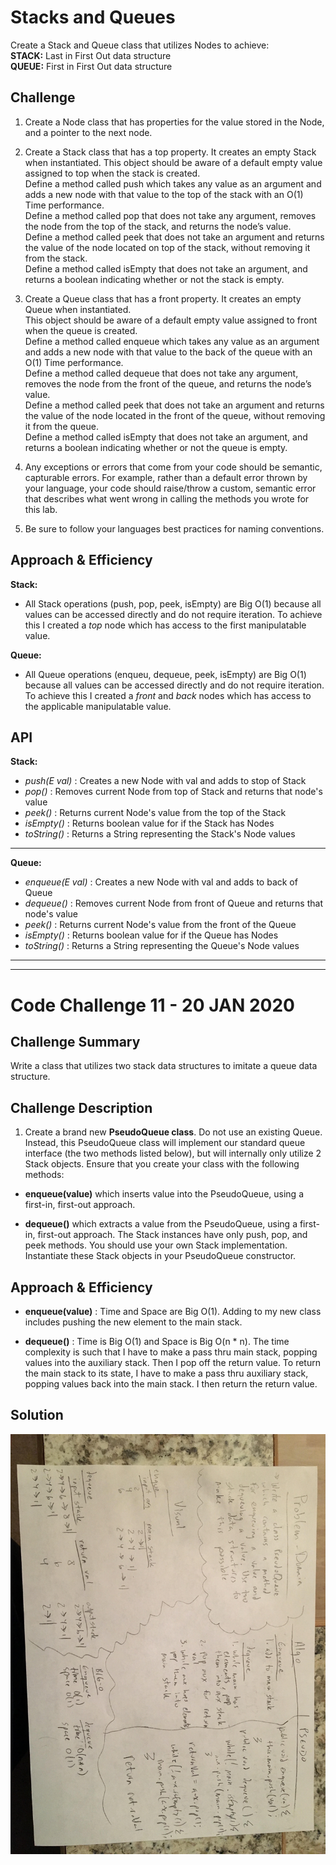 # Stacks and Queues
<!-- Short summary or background information -->
Create a Stack and Queue class that utilizes Nodes to achieve:  
**STACK:**  Last in First Out data structure  
**QUEUE:**  First in First Out data structure

## Challenge
<!-- Description of the challenge -->
1. Create a Node class that has properties for the value stored in the Node, and a pointer to the next node.  

2. Create a Stack class that has a top property. It creates an empty Stack when instantiated.
    This object should be aware of a default empty value assigned to top when the stack is created.  
    Define a method called push which takes any value as an argument and adds a new node with that value to the top of the stack with an O(1) Time performance.  
    Define a method called pop that does not take any argument, removes the node from the top of the stack, and returns the node’s value.  
    Define a method called peek that does not take an argument and returns the value of the node located on top of the stack, without removing it from the stack.  
    Define a method called isEmpty that does not take an argument, and returns a boolean indicating whether or not the stack is empty.  
  
3. Create a Queue class that has a front property. It creates an empty Queue when instantiated.    
    This object should be aware of a default empty value assigned to front when the queue is created.  
    Define a method called enqueue which takes any value as an argument and adds a new node with that value to the back of the queue with an O(1) Time performance.  
    Define a method called dequeue that does not take any argument, removes the node from the front of the queue, and returns the node’s value.  
    Define a method called peek that does not take an argument and returns the value of the node located in the front of the queue, without removing it from the queue.  
    Define a method called isEmpty that does not take an argument, and returns a boolean indicating whether or not the queue is empty.  
  
4. Any exceptions or errors that come from your code should be semantic, capturable errors. For example, rather than a default error thrown by your language, your code should raise/throw a custom, semantic error that describes what went wrong in calling the methods you wrote for this lab.    
5. Be sure to follow your languages best practices for naming conventions.  

## Approach & Efficiency
<!-- What approach did you take? Why? What is the Big O space/time for this approach? -->
 **Stack:**  
 - All Stack operations (push, pop, peek, isEmpty) are Big O(1) because all values can be accessed directly and do not require iteration.  To achieve this I created a *top* node which has access to the first manipulatable value.  
 
 **Queue:**  
 - All Queue operations (enqueu, dequeue, peek, isEmpty) are Big O(1) because all values can be accessed directly and do not require iteration.  To achieve this I created a *front* and *back* nodes which has access to the applicable manipulatable value.
 
 
## API
<!-- Description of each method publicly available to your Stack and Queue-->
 **Stack:**  
 - *push(E val)* : Creates a new Node with val and adds to stop of Stack  
 - *pop()* : Removes current Node from top of Stack and returns that node's value  
 - *peek()* : Returns current Node's value from the top of the Stack  
 - *isEmpty()* : Returns boolean value for if the Stack has Nodes  
 - *toString()* : Returns a String representing the Stack's Node values  

 ---

 **Queue:**  
 - *enqueue(E val)* : Creates a new Node with val and adds to back of Queue  
 - *dequeue()* : Removes current Node from front of Queue and returns that node's value  
 - *peek()* : Returns current Node's value from the front of the Queue  
 - *isEmpty()* : Returns boolean value for if the Queue has Nodes  
 - *toString()* : Returns a String representing the Queue's Node values 
 
 ---
 ---
 
 # Code Challenge 11 - 20 JAN 2020
 ## Challenge Summary
<!-- Short summary or background information -->
Write a class that utilizes two stack data structures to imitate a queue data structure.

## Challenge Description
<!-- Description of the challenge -->
1. Create a brand new **PseudoQueue class**. Do not use an existing Queue. Instead, this PseudoQueue class will implement our standard queue interface (the two methods listed below), but will internally only utilize 2 Stack objects. Ensure that you create your class with the following methods:  

- **enqueue(value)** which inserts value into the PseudoQueue, using a first-in, first-out approach.  

- **dequeue()** which extracts a value from the PseudoQueue, using a first-in, first-out approach.
The Stack instances have only push, pop, and peek methods. You should use your own Stack implementation. Instantiate these Stack objects in your PseudoQueue constructor.  

## Approach & Efficiency
<!-- What approach did you take? Why? What is the Big O space/time for this approach? -->
- **enqueue(value)** : Time and Space are Big O(1).  Adding to my new class includes pushing the new element to the main stack.

- **dequeue()** : Time is Big O(1) and Space is Big O(n * n).  The time complexity is such that I have to make a pass thru main stack, popping values into the auxiliary stack.  Then I pop off the return value.  To return the main stack to its state, I have to make a pass thru auxiliary stack, popping values back into the main stack.  I then return the return value.  

## Solution
<!-- Embedded whiteboard image -->
![](https://github.com/micahThor/data-structures-and-algorithms/blob/master/assets/Code%20challenge%2011.jpg)
